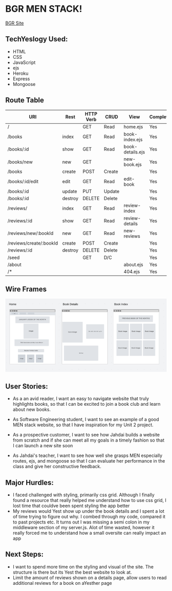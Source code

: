 # BGR MEN STACK!
[BGR Site](https://bgr-e4f832504566.herokuapp.com/)
<!-- ![BGR Logo](https://github.com/JahdaiK/portfolio/blob/main/portfolio%20images/JahMoriahLogo.png) -->

## TechYeslogy Used:
- HTML
- CSS
- JavaScript
- ejs
- Heroku
- Express
- Mongoose

## Route Table
| URI                    | Rest   | HTTP Verb | CRUD   | View            | Complete |
|------------------------|--------|-----------|--------|-----------------|----------|
| /                      |        | GET       | Read   | home.ejs        | Yes      |
| /books                 | index  | GET       | Read   | book-index.ejs  | Yes      |
| /books/:id             | show   | GET       | Read   | book-details.ejs| Yes      |
| /books/new             | new    | GET       |        | new-book.ejs    | Yes      |
| /books                 | create | POST      | Create |                 | Yes      |
| /books/:id/edit        | edit   | GET       | Read   | edit-book       | Yes      |
| /books/:id             | update | PUT       | Update |                 | Yes      |
| /books/:id             | destroy| DELETE    | Delete |                 | Yes      |
| /reviews/              | index  | GET       | Read   | review-index    | Yes      |
| /reviews/:id           | show   | GET       | Read   | review-details  | Yes      |
| /reviews/new/:bookId   | new    | GET       | Read   | new-reviews     | Yes      |
| /reviews/create/:bookId| create | POST      | Create |                 | Yes      |
| /reviews/:id           | destroy| DELETE    | Delete |                 | Yes      |
| /seed                  |        | GET       | D/C    |                 | Yes      |
| /about                 |        |           |        | about.ejs       | Yes      |
| /*                     |        |           |        | 404.ejs         | Yes      |


## Wire Frames
![P2 wireframes](./public/assets/project2wirefr.png)

## User Stories:
- As a an avid reader, I want an easy to navigate website that truly highlights books, so that I can be excited to join a book club and learn about new books.

- As Software Engineering student, I want to see an example of a good MEN stack website, so that I have inspiration for my Unit 2 project.

- As a prospective customer, I want to see how Jahdai builds a website from scratch and if she can meet all my goals in a timely fashion so that I can launch a new site soon

- As Jahdai's teacher, I want to see how well she grasps MEN especially routes, ejs, and mongoose so that I can evaluate her performance in the class and give her constructive feedback.


## Major Hurdles:
- I faced challenged with styling, primarily css grid. Although I finally found a resource that really helped me understand how to use css grid, I lost time that couldve been spent styling the app better
- My reviews would Yest show up under the book details and I spent a lot of time trying to figure out why. I combed through my code, compared it to past projects etc. It turns out I was missing a semi colon in my middleware section of my server.js. Alot of time wasted, however it really forced me to understand how a small oversite can really impact an app 


## Next Steps:
- I want to spend more time on the styling and visual of the site. The structure is there but its Yest the best website to look at.
- Limit the amount of reviews shown on a details page, allow users to read additional reviews for a book on aYesther page
